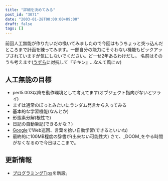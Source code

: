 ```yaml
---
title: "詳細を決めてみる"
post_id: "3071"
date: "2003-01-28T00:00:00+09:00"
draft: false
tags: []
---
```



前回人工無能が作りたいだの喚いてみましたので今回はもうちょっと突っ込んだところまで計画を練ってみます。一部自分の能力にそぐわない機能もピックアップされていますが気にしないでください。どーせ2年あるわけだし。 名前はそのうち考えます([うずら](http://www.din.or.jp/%7Eohzaki/uzura.htm)に対抗して『チキン』…なんて風にｗ)
## 人工無能の目標


  * perl5.003以降を動作環境として考えてます(オブジェクト指向がないとツライ)
  * まずは通常のぼっとみたいにランダム発言から入ってみる
  * 基本的な学習機能(なんとか)
  * 形態素分解(根性で)
  * 日記の自動筆記(できるかな？)
  * [Google](http://www.google.co.jp/)でWeb巡回、言葉を拾い自動学習(できるといいね)
  * 最終的に100MB程度の辞書が(出来ない可能性大)
さて、_DOOM_をやる時間がなくなるので今日はここまで。
## 更新情報


  * [プログラミングTips](/tag/tech)を新設。

